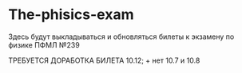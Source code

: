 # The-phisics-exam
Здесь будут выкладываться и обновляться билеты к экзамену по физике ПФМЛ №239

ТРЕБУЕТСЯ ДОРАБОТКА БИЛЕТА 10.12; + нет 10.7 и 10.8

